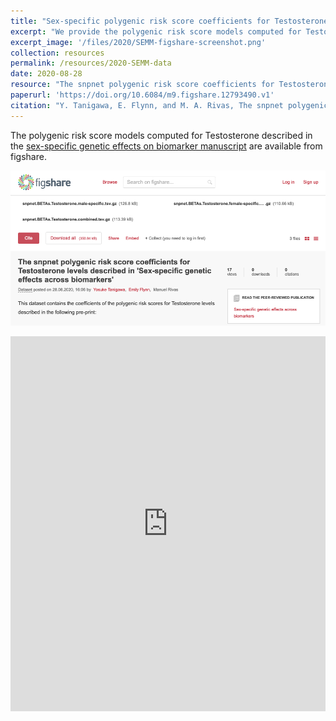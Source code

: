 ```yaml
---
title: "Sex-specific polygenic risk score coefficients for Testosterone levels"
excerpt: "We provide the polygenic risk score models computed for Testosterone described in the sex-specific genetic effects on biomarker manuscript."
excerpt_image: '/files/2020/SEMM-figshare-screenshot.png'
collection: resources
permalink: /resources/2020-SEMM-data
date: 2020-08-28
resource: "The snpnet polygenic risk score coefficients for Testosterone levels described in 'Sex-specific genetic effects across biomarkers'"
paperurl: 'https://doi.org/10.6084/m9.figshare.12793490.v1'
citation: "Y. Tanigawa, E. Flynn, and M. A. Rivas, The snpnet polygenic risk score coefficients for Testosterone levels described in 'Sex-specific genetic effects across biomarkers'. figshare. Dataset. (2020)."
---
```


The polygenic risk score models computed for Testosterone described in the [sex-specific genetic effects on biomarker manuscript](/publication/preprint-2019-11-09-SEMM) are available from figshare.

![SEMM figshare image](/files/2020/SEMM-figshare-screenshot.png)

<iframe src="https://widgets.figshare.com/articles/12793490/embed?show_title=1" width="100%" height="600em" style="border:none;" allowfullscreen="true" frameborder="0"></iframe>
